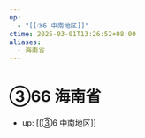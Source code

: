 ```yaml
---
up:
  - "[[③6 中南地区]]"
ctime: 2025-03-01T13:26:52+08:00
aliases:
  - 海南省
---
```


# ③66 海南省

- up: [[③6 中南地区]]
